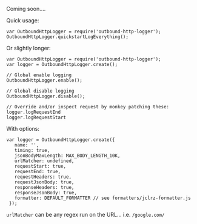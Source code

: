Coming soon....

Quick usage:

```
var OutboundHttpLogger = require('outbound-http-logger');
OutboundHttpLogger.quickstartLogEverything();
```

Or slightly longer:
```
var OutboundHttpLogger = require('outbound-http-logger');
var logger = OutboundHttpLogger.create();

// Global enable logging
OutboundHttpLogger.enable();

// Global disable logging
OutboundHttpLogger.disable();

// Override and/or inspect request by monkey patching these:
logger.logRequestEnd
logger.logRequestStart
```

With options:
```
var logger = OutboundHttpLogger.create({
   name: '',
   timing: true,
   jsonBodyMaxLength: MAX_BODY_LENGTH_10K,
   urlMatcher: undefined,
   requestStart: true,
   requestEnd: true,
   requestHeaders: true,
   requestJsonBody: true,
   responseHeaders: true,
   responseJsonBody: true,
   formatter: DEFAULT_FORMATTER // see formatters/jclrz-formatter.js
 });
```

`urlMatcher` can be any regex run on the URL... i.e. `/google.com/`